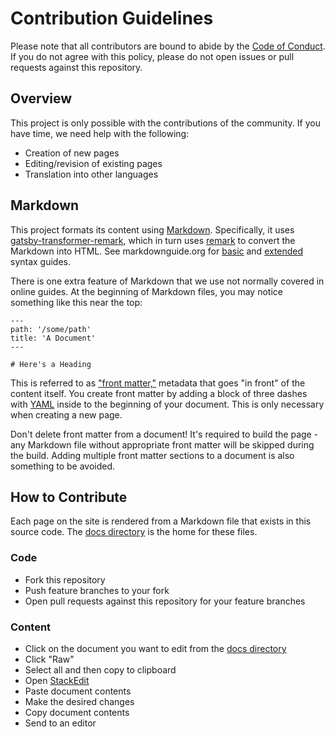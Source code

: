 # Contribution Guidelines

Please note that all contributors are bound to abide by the [Code of Conduct](https://github.com/diy-ejuice/diy-compendium/blob/master/CODE-OF-CONDUCT.md). If you do not agree with this policy, please do not open issues or pull requests against this repository.

## Overview

This project is only possible with the contributions of the community. If you have time, we need help with the following:

- Creation of new pages
- Editing/revision of existing pages
- Translation into other languages

## Markdown

This project formats its content using [Markdown](https://www.markdownguide.org/getting-started/). Specifically, it uses [gatsby-transformer-remark](https://www.gatsbyjs.org/packages/gatsby-transformer-remark/), which in turn uses [remark](https://remark.js.org/) to convert the Markdown into HTML. See markdownguide.org for [basic](https://www.markdownguide.org/basic-syntax/) and [extended](https://www.markdownguide.org/extended-syntax/) syntax guides.

There is one extra feature of Markdown that we use not normally covered in online guides. At the beginning of Markdown files, you may notice something like this near the top:

```
---
path: '/some/path'
title: 'A Document'
---

# Here's a Heading
```

This is referred to as ["front matter,"](https://jekyllrb.com/docs/front-matter/) metadata that goes "in front" of the content itself. You create front matter by adding a block of three dashes with [YAML](https://yaml.org/spec/1.2/spec.html#id2761803) inside to the beginning of your document. This is only necessary when creating a new page.

Don't delete front matter from a document! It's required to build the page - any Markdown file without appropriate front matter will be skipped during the build. Adding multiple front matter sections to a document is also something to be avoided.

## How to Contribute

Each page on the site is rendered from a Markdown file that exists in this source code. The [docs directory](https://github.com/diy-ejuice/diy-compendium/tree/master/src/docs) is the home for these files.

### Code

- Fork this repository
- Push feature branches to your fork
- Open pull requests against this repository for your feature branches

### Content

- Click on the document you want to edit from the [docs directory](https://github.com/diy-ejuice/diy-compendium/tree/master/src/docs)
- Click "Raw"
- Select all and then copy to clipboard
- Open [StackEdit](https://stackedit.io/app)
- Paste document contents
- Make the desired changes
- Copy document contents
- Send to an editor
